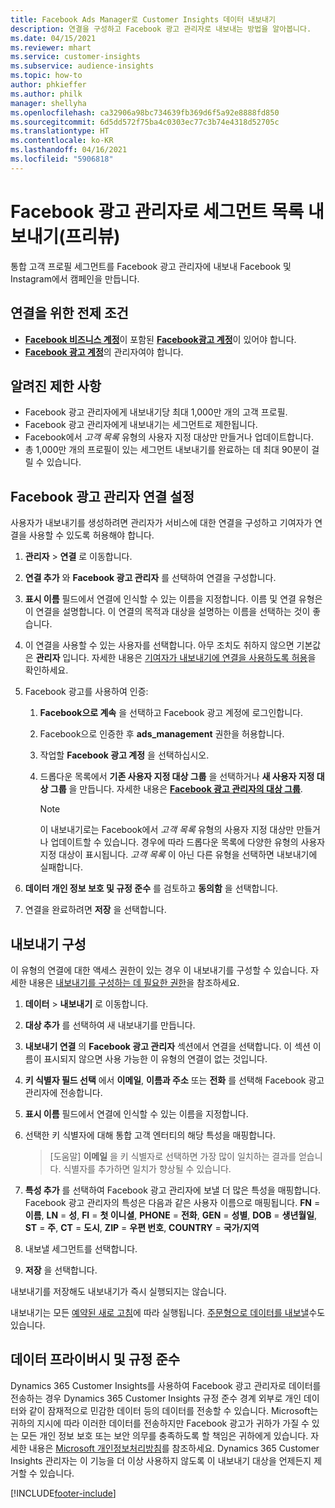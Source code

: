 ```yaml
---
title: Facebook Ads Manager로 Customer Insights 데이터 내보내기
description: 연결을 구성하고 Facebook 광고 관리자로 내보내는 방법을 알아봅니다.
ms.date: 04/15/2021
ms.reviewer: mhart
ms.service: customer-insights
ms.subservice: audience-insights
ms.topic: how-to
author: phkieffer
ms.author: philk
manager: shellyha
ms.openlocfilehash: ca32906a98bc734639fb369d6f5a92e8888fd850
ms.sourcegitcommit: 6d5dd572f75ba4c0303ec77c3b74e4318d52705c
ms.translationtype: HT
ms.contentlocale: ko-KR
ms.lasthandoff: 04/16/2021
ms.locfileid: "5906818"
---
```

# <a name="export-segments-list-to-facebook-ads-manager-preview"></a>Facebook 광고 관리자로 세그먼트 목록 내보내기(프리뷰)

통합 고객 프로필 세그먼트를 Facebook 광고 관리자에 내보내 Facebook 및 Instagram에서 캠페인을 만듭니다.

## <a name="prerequisites-for-connection"></a>연결을 위한 전제 조건

- [**Facebook 비즈니스 계정**](https://business.facebook.com/)이 포함된 [**Facebook광고 계정**](https://www.facebook.com/business/learn/lessons/step-by-step-ads-manager-account)이 있어야 합니다.
- [**Facebook 광고 계정**](https://www.facebook.com/business/learn/lessons/step-by-step-ads-manager-account)의 관리자여야 합니다.

## <a name="known-limitations"></a>알려진 제한 사항

- Facebook 광고 관리자에게 내보내기당 최대 1,000만 개의 고객 프로필.
- Facebook 광고 관리자에게 내보내기는 세그먼트로 제한됩니다.
- Facebook에서 *고객 목록* 유형의 사용자 지정 대상만 만들거나 업데이트합니다.
- 총 1,000만 개의 프로필이 있는 세그먼트 내보내기를 완료하는 데 최대 90분이 걸릴 수 있습니다.

## <a name="set-up-connection-to-facebook-ads-manager"></a>Facebook 광고 관리자 연결 설정

사용자가 내보내기를 생성하려면 관리자가 서비스에 대한 연결을 구성하고 기여자가 연결을 사용할 수 있도록 허용해야 합니다.

1. **관리자** > **연결** 로 이동합니다.

1. **연결 추가** 와 **Facebook 광고 관리자** 를 선택하여 연결을 구성합니다.

1. **표시 이름** 필드에서 연결에 인식할 수 있는 이름을 지정합니다. 이름 및 연결 유형은 이 연결을 설명합니다. 이 연결의 목적과 대상을 설명하는 이름을 선택하는 것이 좋습니다.

1. 이 연결을 사용할 수 있는 사용자를 선택합니다. 아무 조치도 취하지 않으면 기본값은 **관리자** 입니다. 자세한 내용은 [기여자가 내보내기에 연결을 사용하도록 허용](connections.md#allow-contributors-to-use-a-connection-for-exports)을 확인하세요.

1. Facebook 광고를 사용하여 인증: 

   1. **Facebook으로 계속** 을 선택하고 Facebook 광고 계정에 로그인합니다.

   1. Facebook으로 인증한 후 **ads_management** 권한을 허용합니다.

   1. 작업할 **Facebook 광고 계정** 을 선택하십시오.

   1. 드롭다운 목록에서 **기존 사용자 지정 대상 그룹** 을 선택하거나 **새 사용자 지정 대상 그룹** 을 만듭니다. 자세한 내용은 [**Facebook 광고 관리자의 대상 그룹**](https://www.facebook.com/business/help/744354708981227?id=2469097953376494).
      > [!NOTE]
      > 이 내보내기로는 Facebook에서 *고객 목록* 유형의 사용자 지정 대상만 만들거나 업데이트할 수 있습니다. 경우에 따라 드롭다운 목록에 다양한 유형의 사용자 지정 대상이 표시됩니다. *고객 목록* 이 아닌 다른 유형을 선택하면 내보내기에 실패합니다. 

1. **데이터 개인 정보 보호 및 규정 준수** 를 검토하고 **동의함** 을 선택합니다.

1. 연결을 완료하려면 **저장** 을 선택합니다.

## <a name="configure-an-export"></a>내보내기 구성

이 유형의 연결에 대한 액세스 권한이 있는 경우 이 내보내기를 구성할 수 있습니다. 자세한 내용은 [내보내기를 구성하는 데 필요한 권한](export-destinations.md#set-up-a-new-export)을 참조하세요.

1. **데이터** > **내보내기** 로 이동합니다.

1. **대상 추가** 를 선택하여 새 내보내기를 만듭니다. 

1. **내보내기 연결** 의 **Facebook 광고 관리자** 섹션에서 연결을 선택합니다. 이 섹션 이름이 표시되지 않으면 사용 가능한 이 유형의 연결이 없는 것입니다.

1. **키 식별자 필드 선택** 에서 **이메일**, **이름과 주소** 또는 **전화** 를 선택해 Facebook 광고 관리자에 전송합니다. 

1. **표시 이름** 필드에서 연결에 인식할 수 있는 이름을 지정합니다.

1. 선택한 키 식별자에 대해 통합 고객 엔터티의 해당 특성을 매핑합니다.
   > [도움말] **이메일** 을 키 식별자로 선택하면 가장 많이 일치하는 결과를 얻습니다. 식별자를 추가하면 일치가 향상될 수 있습니다.

1. **특성 추가** 를 선택하여 Facebook 광고 관리자에 보낼 더 많은 특성을 매핑합니다. Facebook 광고 관리자의 특성은 다음과 같은 사용자 이름으로 매핑됩니다. **FN** = **이름**, **LN** = **성**, **FI** = **첫 이니셜**, **PHONE** = **전화**, **GEN** = **성별**, **DOB** = **생년월일**, **ST** = **주**, **CT** = **도시**, **ZIP** = **우편 번호**, **COUNTRY** = **국가/지역**

1. 내보낼 세그먼트를 선택합니다.

1. **저장** 을 선택합니다.

내보내기를 저장해도 내보내기가 즉시 실행되지는 않습니다.

내보내기는 모든 [예약된 새로 고침](system.md#schedule-tab)에 따라 실행됩니다. [주문형으로 데이터를 내보낼](export-destinations.md#run-exports-on-demand)수도 있습니다. 

## <a name="data-privacy-and-compliance"></a>데이터 프라이버시 및 규정 준수

Dynamics 365 Customer Insights를 사용하여 Facebook 광고 관리자로 데이터를 전송하는 경우 Dynamics 365 Customer Insights 규정 준수 경계 외부로 개인 데이터와 같이 잠재적으로 민감한 데이터 등의 데이터를 전송할 수 있습니다. Microsoft는 귀하의 지시에 따라 이러한 데이터를 전송하지만 Facebook 광고가 귀하가 가질 수 있는 모든 개인 정보 보호 또는 보안 의무를 충족하도록 할 책임은 귀하에게 있습니다. 자세한 내용은 [Microsoft 개인정보처리방침](https://go.microsoft.com/fwlink/?linkid=396732)를 참조하세요.
Dynamics 365 Customer Insights 관리자는 이 기능을 더 이상 사용하지 않도록 이 내보내기 대상을 언제든지 제거할 수 있습니다.


[!INCLUDE[footer-include](../includes/footer-banner.md)]
